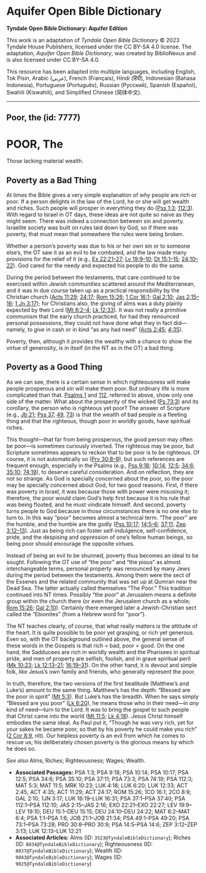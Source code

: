 # Aquifer Open Bible Dictionary

**Tyndale Open Bible Dictionary: Aquifer Edition**

This work is an adaptation of *Tyndale Open Bible Dictionary* © 2023 Tyndale House Publishers, licensed under the CC BY\-SA 4\.0 license. The adaptation, *Aquifer Open Bible Dictionary*, was created by BiblioNexus and is also licensed under CC BY\-SA 4\.0\.

This resource has been adapted into multiple languages, including English, Tok Pisin, Arabic (عربي), French (Français), Hindi (हिंदी), Indonesian (Bahasa Indonesia), Portuguese (Português), Russian (Русский), Spanish (Español), Swahili (Kiswahili), and Simplified Chinese (简体中文).



--------------------------------

## Poor, the (id: 7777)

POOR, The
=========

Those lacking material wealth.

Poverty as a Bad Thing
----------------------

At times the Bible gives a very simple explanation of why people are rich or poor. If a person delights in the law of the Lord, he or she will get wealth and riches. Such people will prosper in everything they do ([Pss 1:3](https://ref.ly/Ps1:3); [112:3](https://ref.ly/Ps112:3)). With regard to Israel in OT days, these ideas are not quite so naive as they might seem. There was indeed a connection between sin and poverty. Israelite society was built on rules laid down by God, so if there was poverty, that must mean that somewhere the rules were being broken.

Whether a person’s poverty was due to his or her own sin or to someone else’s, the OT saw it as an evil to be combated, and the law made many provisions for the relief of it (e.g., [Ex 22:21–27](https://ref.ly/Exod22:21-Exod22:27); [Lv 19:9–10](https://ref.ly/Lev19:9-Lev19:10); [Dt 15:1–15](https://ref.ly/Deut15:1-Deut15:15); [24:10–22](https://ref.ly/Deut24:10-Deut24:22)). God cared for the needy and expected his people to do the same.

During the period between the testaments, that care continued to be exercised within Jewish communities scattered around the Mediterranean, and it was in due course taken up as a practical responsibility by the Christian church ([Acts 11:29](https://ref.ly/Acts11:29); [24:17](https://ref.ly/Acts24:17); [Rom 15:26](https://ref.ly/Rom15:26); [1 Cor 16:1](https://ref.ly/1Cor16:1); [Gal 2:10](https://ref.ly/Gal2:10); [Jas 2:15–16](https://ref.ly/Jas2:15-Jas2:16); [1 Jn 3:17](https://ref.ly/1John3:17)); for Christians also, the giving of alms was a duty plainly expected by their Lord ([Mt 6:2–4](https://ref.ly/Matt6:2-Matt6:4); [Lk 12:33](https://ref.ly/Luke12:33)). It was not really a primitive communism that the early church practiced, for had they renounced personal possessions, they could not have done what they in fact did—namely, to *give* in cash or in kind “as any had need” ([Acts 2:45](https://ref.ly/Acts2:45); [4:35](https://ref.ly/Acts4:35)).

Poverty, then, although it provides the wealthy with a chance to show the virtue of generosity, is in itself (in the NT as in the OT) a bad thing.

Poverty as a Good Thing
-----------------------

As we can see, there is a certain sense in which righteousness will make people prosperous and sin will make them poor. But ordinary life is more complicated than that. [Psalms 1](https://ref.ly/Ps1:1-Ps1:6) and [112](https://ref.ly/Ps112:1-Ps112:10), referred to above, show only one side of the matter. What about the prosperity of the wicked ([Ps 73:3](https://ref.ly/Ps73:3)) and its corollary, the person who is righteous yet poor? The answer of Scripture (e.g., [Jb 21](https://ref.ly/Job21:1-Job21:34); [Pss 37](https://ref.ly/Ps37:1-Ps37:40), [49](https://ref.ly/Ps49:1-Ps49:20), [73](https://ref.ly/Ps73:1-Ps73:28)) is that the wealth of bad people is a fleeting thing and that the righteous, though poor in worldly goods, have spiritual riches.

This thought—that far from being prosperous, the good person may often be poor—is sometimes curiously inverted. The righteous may be poor, but Scripture sometimes appears to reckon that to be poor is to be righteous. Of course, it is not automatically so ([Prv 30:8–9](https://ref.ly/Prov30:8-Prov30:9)), but such references are frequent enough, especially in the Psalms (e.g., [Pss 9:18](https://ref.ly/Ps9:18); [10:14](https://ref.ly/Ps10:14); [12:5](https://ref.ly/Ps12:5); [34:6](https://ref.ly/Ps34:6); [35:10](https://ref.ly/Ps35:10); [74:19](https://ref.ly/Ps74:19)), to deserve careful consideration. And on reflection, they are not so strange. As God is specially concerned about the poor, so the poor may be specially concerned about God, for two good reasons. First, if there was poverty in Israel, it was because those with power were misusing it; therefore, the poor would claim God’s help first because it is his rule that was being flouted, and he must vindicate himself. And second, poverty turns people to God because in those circumstances there is no one else to turn to. In this way “poor” becomes almost a technical term. “The poor” are the humble, and the humble are the godly ([Pss 10:17](https://ref.ly/Ps10:17); [14:5–6](https://ref.ly/Ps14:5-Ps14:6); [37:11](https://ref.ly/Ps37:11); [Zep 3:12–13](https://ref.ly/Zeph3:12-Zeph3:13)). Just as being rich can foster self\-indulgence, self\-confidence, pride, and the despising and oppression of one’s fellow human beings, so being poor should encourage the opposite virtues.

Instead of being an evil to be shunned, poverty thus becomes an ideal to be sought. Following the OT use of “the poor” and “the pious” as almost interchangeable terms, personal property was renounced by many Jews during the period between the testaments. Among them were the sect of the Essenes and the related community that was set up at Qumran near the Dead Sea. The latter actually called themselves “The Poor.” This tradition continued into NT times. Possibly “the poor” at Jerusalem means a definite group within the church there (or even the Jerusalem church as a whole; [Rom 15:26](https://ref.ly/Rom15:26); [Gal 2:10](https://ref.ly/Gal2:10)). Certainly there emerged later a Jewish\-Christian sect called the “Ebionites” (from a Hebrew word for “poor”).

The NT teaches clearly, of course, that what really matters is the attitude of the heart. It is quite possible to be poor yet grasping, or rich yet generous. Even so, with the OT background outlined above, the general sense of these words in the Gospels is that rich \= bad, poor \= good. On the one hand, the Sadducees are rich in worldly wealth and the Pharisees in spiritual pride, and men of property are selfish, foolish, and in grave spiritual peril ([Mk 10:23](https://ref.ly/Mark10:23); [Lk 12:13–21](https://ref.ly/Luke12:13-Luke12:21); [16:19–31](https://ref.ly/Luke16:19-Luke16:31)). On the other hand, it is devout and simple folk, like Jesus’s own family and friends, who generally represent the poor.

In truth, therefore, the two versions of the first beatitude (Matthew’s and Luke’s) amount to the same thing. Matthew’s has the depth: “Blessed are the poor in spirit” ([Mt 5:3](https://ref.ly/Matt5:3)). But Luke’s has the breadth. When he says simply “Blessed are you poor” ([Lk 6:20](https://ref.ly/Luke6:20)), he means those who in their need—in *any* kind of need—turn to the Lord. It was to bring the gospel to such people that Christ came into the world ([Mt 11:5](https://ref.ly/Matt11:5); [Lk 4:18](https://ref.ly/Luke4:18)). Jesus Christ himself embodies the same ideal. As Paul put it, “Though he was very rich, yet for your sakes he became poor, so that by his poverty he could make you rich” ([2 Cor 8:9](https://ref.ly/2Cor8:9), nlt). Our helpless poverty is an evil from which he comes to rescue us; his deliberately chosen poverty is the glorious means by which he does so.

*See also* Alms; Riches; Righteousness; Wages; Wealth.

* **Associated Passages:** PSA 1:3; PSA 9:18; PSA 10:14; PSA 10:17; PSA 12:5; PSA 34:6; PSA 35:10; PSA 37:11; PSA 73:3; PSA 74:19; PSA 112:3; MAT 5:3; MAT 11:5; MRK 10:23; LUK 4:18; LUK 6:20; LUK 12:33; ACT 2:45; ACT 4:35; ACT 11:29; ACT 24:17; ROM 15:26; 1CO 16:1; 2CO 8:9; GAL 2:10; 1JN 3:17; LUK 16:19–LUK 16:31; PSA 37:1–PSA 37:40; PSA 112:1–PSA 112:10; JAS 2:15–JAS 2:16; EXO 22:21–EXO 22:27; LEV 19:9–LEV 19:10; DEU 15:1–DEU 15:15; DEU 24:10–DEU 24:22; MAT 6:2–MAT 6:4; PSA 1:1–PSA 1:6; JOB 21:1–JOB 21:34; PSA 49:1–PSA 49:20; PSA 73:1–PSA 73:28; PRO 30:8–PRO 30:9; PSA 14:5–PSA 14:6; ZEP 3:12–ZEP 3:13; LUK 12:13–LUK 12:21
* **Associated Articles:** Alms (ID: `3523@TyndaleBibleDictionary`); Riches (ID: `8034@TyndaleBibleDictionary`); Righteousness (ID: `8037@TyndaleBibleDictionary`); Wealth (ID: `9043@TyndaleBibleDictionary`); Wages (ID: `9025@TyndaleBibleDictionary`)

